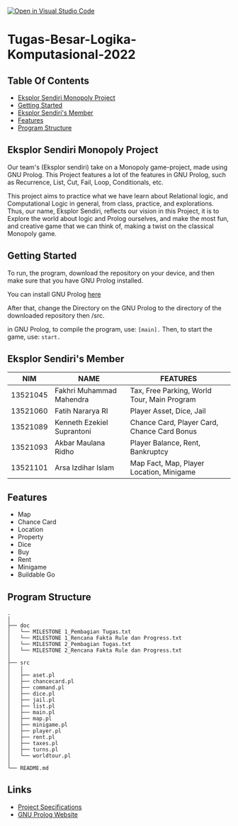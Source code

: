 [![Open in Visual Studio Code](https://classroom.github.com/assets/open-in-vscode-c66648af7eb3fe8bc4f294546bfd86ef473780cde1dea487d3c4ff354943c9ae.svg)](https://classroom.github.com/online_ide?assignment_repo_id=9251582&assignment_repo_type=AssignmentRepo)
# Tugas-Besar-Logika-Komputasional-2022

## Table Of Contents

* [Eksplor Sendiri Monopoly Project](#eksplor-sendiri-monopoly-project)
* [Getting Started](#getting-started)
* [Eksplor Sendiri's Member](#eksplor-sendiri's-member)
* [Features](#features)
* [Program Structure](#program-structure)

## Eksplor Sendiri Monopoly Project

Our team's (Eksplor sendiri) take on a Monopoly game-project, made using GNU Prolog. This Project features a lot of the features in GNU Prolog, such as Recurrence, List, Cut, Fail, Loop, Conditionals, etc.

This project aims to practice what we have learn about Relational logic, and Computational Logic in general, from class, practice, and explorations. Thus, our name, Eksplor Sendiri, reflects our vision in this Project, it is to Explore the world about logic and Prolog ourselves, and make the most fun, and creative game that we can think of, making a twist on the classical Monopoly game.

## Getting Started

To run, the program, download the repository on your device, and then make sure that you have GNU Prolog installed.

You can install GNU Prolog [here](http://www.gprolog.org)

After that, change the Directory on the GNU Prolog to the directory of the downloaded repository then /src.

in GNU Prolog, to compile the program, use:
```[main].```
Then, to start the game, use:
```start.```

## Eksplor Sendiri's Member

| NIM      | NAME                       | FEATURES                                    |
| -------- | -------------------------- | ------------------------------------------- |
| 13521045 | Fakhri Muhammad Mahendra   | Tax, Free Parking, World Tour, Main Program |
| 13521060 | Fatih Nararya RI           | Player Asset, Dice, Jail                    |
| 13521089 | Kenneth Ezekiel Suprantoni | Chance Card, Player Card, Chance Card Bonus |
| 13521093 | Akbar Maulana Ridho        | Player Balance, Rent, Bankruptcy            |
| 13521101 | Arsa Izdihar Islam         | Map Fact, Map, Player Location, Minigame    |

## Features

* Map
* Chance Card
* Location
* Property
* Dice
* Buy
* Rent
* Minigame
* Buildable Go

## Program Structure

```
.
│ 
├── doc
│   └── MILESTONE 1_Pembagian Tugas.txt
│   └── MILESTONE 1_Rencana Fakta Rule dan Progress.txt
│   └── MILESTONE 2_Pembagian Tugas.txt
│   └── MILESTONE 2_Rencana Fakta Rule dan Progress.txt
│ 
├── src
│   │
│   ├── aset.pl
│   ├── chancecard.pl
│   ├── command.pl
│   ├── dice.pl
│   ├── jail.pl
│   ├── list.pl
│   ├── main.pl
│   ├── map.pl
│   ├── minigame.pl
│   ├── player.pl
│   ├── rent.pl
│   ├── taxes.pl
│   ├── turns.pl
│   └── worldtour.pl
│  
└── README.md  

```

## Links

* [Project Specifications](https://docs.google.com/document/d/1sKNebzRnTQ6aTMSz2JJxV2sINXIQjQSIIDjbOFTXIX4/edit#heading=h.4cn5r0ji8c3p)
* [GNU Prolog Website](http://www.gprolog.org)